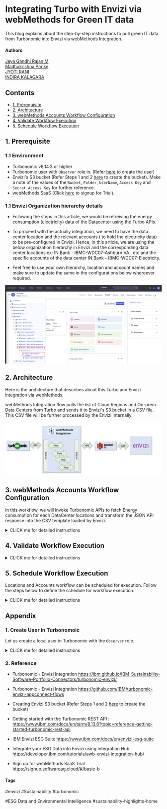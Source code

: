 # Integrating Turbo with Envizi via webMethods for Green IT data

This blog explains about the step-by-step instructions to pull green IT data from Turbonomic into Envizi via webMethods Integration.

#### Authors
 [Jeya Gandhi Rajan M](https://community.ibm.com/community/user/envirintel/people/jeya-gandhi-rajan-m1) <br />
 [Madhukrishna Parike]() <br />
 [JYOTI RANI]() <br />
 [INDIRA KALAGARA]()

## Contents

- [1. Prerequisite](#1-Prerequisite)
- [2. Architecture](#2-Architecture)
- [3. webMethods Accounts Workflow Configuration](#3-webMethods-Accounts-Workflow-Configuration)
- [4. Validate Workflow Execution](#4-Validate-Workflow-Execution)
- [5. Schedule Workflow Execution](#5-Schedule-Workflow-Execution)

## 1. Prerequisite

### 1.1 Environment

- Turbonomic v8.14.3 or higher 
- Turbonomic user with `Observer` role in. (Refer [here](#user-content-1-create-user-in-turbonomoic) to create the user)
- Envizi's S3 bucket (Refer Steps 1 and 2 [here](https://developer.ibm.com/tutorials/awb-sending-udc-excel-to-s3/) to create the bucket). Make a note of the values of the `Bucket`, `Folder`, `UserName`, `Access Key` and `Secret Access Key` for further reference.
- webMethods SaaS (Click [here](https://signup.softwareag.cloud/#/basic-b) to signup for Trial).

### 1.1 Envizi Organization hierarchy details
 -  Following the steps in this article, we would be retreiving the energy consumption (electricity) data of the Datacenter using the Turbo APIs.
 -  To proceed with the actually integration, we need to have the data center location and the relevant accounts ( to hold the electricity data)  to be pre-configured in Envizi.  Hence, in this article, we are using the below organization hierarchy in Envizi and the corresponding data center locations ex: IN Bank - IBMC-WDC07-Ashburn VA , etc and the specific accounts of the data center IN Bank - IBMC-WDC07-Electricity. 

 -  Feel free to use your own hierarchy, location and account names and make sure to update the same in the configurations below whereever required. 
  <img src="images/GSI_Demo_WM_Envizi_Org_1.png">


## 2. Architecture

Here is the architecture  that describes about this Turbo and Envizi integration via webMethods.

webMethods Integration flow pulls the list of Cloud Regions and On-prem Data Centers from Turbo and sends it to Envizi's S3 bucket in a CSV file. This CSV file will be further processed by the Envizi internally.

<img src="images/arch.png">

## 3. webMethods Accounts Workflow Configuration

In this workflow, we will invoke Turbonomic APIs to fetch Energy consumption for each DataCenter locations and transform the JSON API response into the CSV template loaded by Envizi.

<details><summary>CLICK me for detailed instructions</summary>

### 3.1. Login to webMethods Integration

- Login to your instance of webMethods integration with the respective credentials.

### 3.2. Create a new Project

- Name Project Name as `Turbo_wM_Envizi` and Leave `Source Control - Git server/account` as Default. Note choose the project name as you desired.

<img src="images/wMAccNewProject-02.png">


### 3.3. Import the Workflows

- Download the Workflow archive file here [Accounts](./files/webMethods-archives/Accounts).
- Click on the `Import` and select the Workflow location that is downloaded in the above step.

<img src="images/wMAccImport-03.png">

### 3.4. Provide Workflow name, Workflow description, AWS service

- Provide the `Workflow name` as `Sustainability Solution - Accounts` and `Workflow description`. Please name `Workflow name` and `Workflow description` as per your need.
- Parameters custom `key-value pairs` used inside the Workflow.
#### Parameters
| Name       | Value                   | Comments             |
| ---------- | ----------------------- | --------------------
| TurboLoginAPI| https://[TurbonomicInstance-URL]/api/v3/login | Turbonomic Login API|
| TurboAccountStatsAPI| https://[TurbonomicInstance-URL]/api/v3/entities/ | Retrieves the Data Centres statistics such as electricity consumption|
| TurboUserName|changeme|Replace the `changeme` username created in 2nd bullet point under 1.1 step|
| S3BucketName| | S3 Bucket name as per your Envizi instance|
| EnviziTemplateFileName |  | S3 Folder name and File name as per Envizi instance. Example: client_7e87560fc4e648/Account_Setup_and_Data_Load_IBMCloud_electricity.csv|
| TurboDataCentresAPI|https://[TurbonomicInstance-URL]/api/v3/search|  Fetches the data centres locations from Turbomic instance.|
| statsFilter| {"data":{ "startDate":"2024-01-01 00:00:05", "endDate": "2024-12-31 23:59:59","statistics": [ { "name": "Energy", "filters": [ { "type": "relation", "value": "sold" }]}]}}| Please update statDate and endDate to retrieve the electricity consumption for the period.|
| DCNames | "IBMCloud" | Engizi provides the Data Centre names to be retrieved. More data centres can be added with &#124; symbol for example: "IBMCLoud&#124;Vc01dc01" |
| TurboPassword | changeme| Replace the `changeme` password created in 2nd bullet point under 1.1 step|

- For the `Connect to Hypertext Transfer Protocol (HTTP)` configuration details, please click on `+` symbol and provide URL as `https://[TurbonomicInstance-URL]/api/v3/entities/stats` under `URL`. Leave other fields as it is.
- For the `Connect to Amazon Web Services` configuration details, please click on `+` symbol
- Configure the `Add Account` AWS page with `Account Name`, `Access Key ID`, `Secret Access Key` and `Default Region`. Leave other fields as it is.
- Click on `Import` button

<img src="images/wMAccWorkflow-01.png">

#### Add Reference Data
- Reference data is a file which is a Envizi template expects as a final output.  Please download the Reference data [ReferenceData](./files/webMethods-archives/Reference/) which needs to be added after importing the Workflow in a project.
- Under the project created in step 3.2, Click on `Configurations -> Flow service -> Reference data -> Add Reference Data`
- `Save As` EnviziTemplate and `Reference Data File` Browse file and select the `EnviziTemplate.txt` and Click on `Next`, `Next` and `Done`

<img src="images/wMAccRefdata.png">

#### Reference Data Columns

|Name                     |  Value               |Comments                  |
|-------------------------|----------------------|--------------------------|
|Organization Link|17000252| |
|Organization|GSI Demos	| |
|Location|IBMCloud| |
|Location Ref| |
|Account Style Link|14445| |
|Account Style Caption|S2 - Electricity - kWh| |
|Account Subtype|Default| |
|Account Number|vc01dc01-electricity| |
|Account Reference|| |
|Account Supplier|| |
|Account Reader|| |
|Record Start YYYY-MM-DD|02-10-2024| |
|Record End YYYY-MM-DD|30-12-2024| |
|Record Data Quality|Actual| |
|Record Billing Type|Standard| |
|Record Subtype|Default| |
|Record Entry Method|Overwrite| |
|Record Reference|| |
|Record Invoice Number|| |
|Total Electricity (kWh)|883.799| |
|Green Power (kWh)|| |
|Total Cost|| |


- Click on `Edit` by moving mouse over the Workflow imported above.

### 3.5. Configure the Workflow nodes

- In this step Workflow nodes configuration needs to be updated.

<img src="images/wMAccWorkflow-02.png">

#### About Nodes

- `Turbonomic API Login` :  HTTP built-in connector invokes Turbonomic instance login API which returns `set-cookie` which will be used in subsequent API calls.
- `DataCentre Retrieve` : HTTP built-in connector invokes Turbonomic API which returns array list of DataCentre’s.
- `JSON Parse` : built-in connector parses the JSON content.
- `Query JSON` : built-in connector queries the JSON output.
- `Query JSON` : built-in connector queries the responseObject data from `DataCentre Retrieve`.
- `DCTest` :  It is a flow-service which invokes the Turbonomic stats API to retrieve the electricity consumption and perform the data transformations as needed by Envizi.
- `JSON to CSV` : built-in connector to format into a CSV file.
- `S3 Upload File` :  Amazon Web Services built-in connector to push the data into S3 bucket.

### 3.6. Activate the Workflow

- Toggle `ON` to activate the Workflow

<img src="images/wMAccAct-13.png">

### 3.7. Run the Workflow

- Run the Workflow to push the DataCentre electricity consumption stats to Envizi

<img src="images/wMAccRun-14.png">


</details>

## 4. Validate Workflow Execution

<details><summary>CLICK me for detailed instructions</summary>

#### 4.1. Data in S3

- The flows will pull the data from the Turbo and push it to S3. You can see the Data flow status in S3 like this.

<img src="images/image-11.png">

#### 4.2. Sample Data from S3

- The sample data is available here.  [Accounts](./files/data/accounts/),  [Locations](./files/data/locations/).

#### 4.3. Processing S3 files in Envizi

- Envizi automatically pull the data from S3 and process it. The accounts and account summary page looks like this now.

<img src="images/image-15.png">


<img src="images/image-16.png">
<img src="images/image-17.png">

</details>

## 5. Schedule Workflow Execution

Locations and Accounts workflow can be scheduled for execution. Follow the steps below to define the schedule for workflow execution.

<details><summary>CLICK me for detailed instructions</summary>


- Mouse over the `Trigger` node in the workflow and click on `Settings`

<img src="images/sec8-trigger.png">

- From the Trigger window, search and select `Clock` and `Next`

<img src="images/sec8-clock1.png">

- Change the settings to define the schedule for flow execution and click `Done`

<img src="images/sec8-clocksettings.png">

- Save the workflow and it will execute automatically as per the defined schedule.

</details>

## Appendix

### 1. Create User in Turbonomoic

Let us create a local user in Turbonomic with the `Observer` role.

<details><summary>CLICK me for detailed instructions</summary>

1. Create a new Local user in Turbonomoic by choosing the below menu option.

`Home > SETTINGS > Local User >  New Local User`

<img src="images/image-1-usr11.png">

2. User name could be `demo_observer`, give some password and choose role as `Observer`

3. Click `Save` button

<img src="images/image-1-usr12.png">

4. User gets created.

<img src="images/image-1-usr13.png">

</details>

### 2. Reference

- Turbonomic - Envizi Integration https://ibm.github.io/IBM-Sustainability-Software-Portfolio-Connectors/turbonomic-envizi/

- Turbonomic - Envizi Integration https://github.com/IBM/turbonomic-envizi-appconnect-flows

- Creating Envizi S3 bucket (Refer Steps 1 and 2 [here](https://developer.ibm.com/tutorials/awb-sending-udc-excel-to-s3/) to create the bucket)

- Getting started with the Turbonomic REST API : https://www.ibm.com/docs/en/tarm/8.13.6?topic=reference-getting-started-turbonomic-rest-api

- IBM Envizi ESG Suite https://www.ibm.com/docs/en/envizi-esg-suite

- Integrate your ESG Data into Envizi using Integration Hub	https://developer.ibm.com/tutorials/awb-envizi-integration-hub/

- Sign up for webMethods SaaS Trial https://signup.softwareag.cloud/#/basic-b


#### Tags
#envizi
#Sustainability
#turbonomic

#ESG Data and Environmental Intelligence
#sustainability-highlights-home